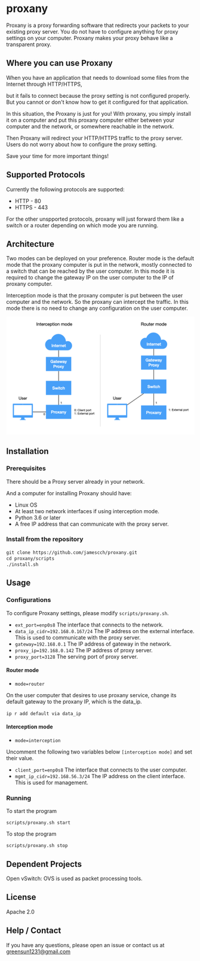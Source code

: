 # proxany

Proxany is a proxy forwarding software that redirects your packets to your existing proxy server. You do not have to configure anything for proxy settings on your computer. Proxany makes your proxy behave like a transparent proxy.

## Where you can use Proxany

When you have an application that needs to download some files from the Internet through HTTP/HTTPS,

but it fails to connect because the proxy setting is not configured properly. But you cannot or don't know how to get it configured for that application.

In this situation, the Proxany is just for you! With proxany, you simply install it on a computer and put this proxany computer either between your computer and the network,
or somewhere reachable in the network.

Then Proxany will redirect your HTTP/HTTPS traffic to the proxy server. Users do not worry about how to configure the proxy setting.

Save your time for more important things!

## Supported Protocols

Currently the following protocols are supported:
* HTTP - 80
* HTTPS - 443

For the other unspported protocols, proxany will just forward them like a switch or a router depending on which mode you are running.

## Architecture

Two modes can be deployed on your preference.
Router mode is the default mode that the proxany computer is put in the network, mostly connected to a switch that can be reached by the user computer.
In this mode it is required to change the gateway IP on the user computer to the IP of proxany computer.

Interception mode is that the proxany computer is put between the user computer and the network. So the proxany can intercept the traffic.
In this mode there is no need to change any configuration on the user computer.

![alt text](https://github.com/jamescch/proxany/raw/master/arch.png)

## Installation
### Prerequisites

There should be a Proxy server already in your network.

And a computer for installing Proxany should have:
* Linux OS
* At least two network interfaces if using interception mode.
* Python 3.6 or later
* A free IP address that can communicate with the proxy server.

### Install from the repository
```
git clone https://github.com/jamescch/proxany.git
cd proxany/scripts
./install.sh
```

## Usage

### Configurations
To configure Proxany settings, please modify `scripts/proxany.sh`.

* ```ext_port=enp0s8``` The interface that connects to the network.
* ```data_ip_cidr=192.168.0.167/24``` The IP address on the external interface. This is used to communicate with the proxy server.
* ```gateway=192.168.0.1``` The IP address of gateway in the network.
* ```proxy_ip=192.168.0.142``` The IP address of proxy server.
* ```proxy_port=3128``` The serving port of proxy server.

#### Router mode

* ```mode=router```

On the user computer that desires to use proxany service,
change its default gateway to the proxany IP, which is the data_ip.

```ip r add default via data_ip```

#### Interception mode

* ```mode=interception```

Uncomment the following two variables below `[interception mode]` and set their value.
* ```client_port=enp0s8``` The interface that connects to the user computer.
* ```mgmt_ip_cidr=192.168.56.3/24``` The IP address on the client interface. This is used for management.

### Running

To start the program
```
scripts/proxany.sh start
```

To stop the program
```
scripts/proxany.sh stop
```

## Dependent Projects

Open vSwitch: OVS is used as packet processing tools.

## License

Apache 2.0

## Help / Contact

If you have any questions, please open an issue or contact us at greensun1231@gmail.com

